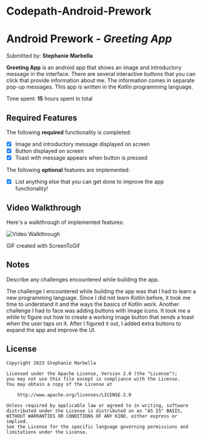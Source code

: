 # Codepath-Android-Prework

# Android Prework - *Greeting App*

Submitted by: **Stephanie Marbella**

**Greeting App** is an android app that shows an image and introductory message in the interface. There are several interactive buttons that you can click that provide information about me. The information comes in separate pop-up messages. This app is written in the Kotlin programming language.

Time spent: **15** hours spent in total

## Required Features

The following **required** functionality is completed:

* [x] Image and introductory message displayed on screen
* [x] Button displayed on screen
* [x] Toast with message appears when button is pressed 

The following **optional** features are implemented:

* [x] List anything else that you can get done to improve the app functionality!

## Video Walkthrough

Here's a walkthrough of implemented features:

<img src='https://i.imgur.com/h4wZFVX.gif' title='Video Walkthrough' width='' alt='Video Walkthrough' />

<!-- Replace this with whatever GIF tool you used! -->
GIF created with ScreenToGif
<!-- Recommended tools:
[Kap](https://getkap.co/) for macOS
[ScreenToGif](https://www.screentogif.com/) for Windows
[peek](https://github.com/phw/peek) for Linux. -->

## Notes

Describe any challenges encountered while building the app.

The challenge I encountered while building the app was that I had to learn a new programming language. Since I did not learn Kotlin before, it took me time to understand it and the ways the basics of Kotlin work. Another challenge I had to face was adding buttons with image icons. It took me a while to figure out how to create a working image button that sends a toast when the user taps on it. After I figured it out, I added extra buttons to expand the app and improve the UI.

## License

    Copyright 2023 Stephanie Marbella

    Licensed under the Apache License, Version 2.0 (the "License");
    you may not use this file except in compliance with the License.
    You may obtain a copy of the License at

        http://www.apache.org/licenses/LICENSE-2.0

    Unless required by applicable law or agreed to in writing, software
    distributed under the License is distributed on an "AS IS" BASIS,
    WITHOUT WARRANTIES OR CONDITIONS OF ANY KIND, either express or implied.
    See the License for the specific language governing permissions and
    limitations under the License.
